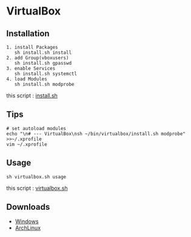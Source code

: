 # VirtualBox

## Installation

    1. install Packages
       sh install.sh install
    2. add Group(vboxusers)
       sh install.sh gpasswd
    3. enable Services
       sh install.sh systemctl
    4. load Modules
       sh install.sh modprobe

this script : [install.sh](https://github.com/ghsable/dotfiles/blob/main/bin/virtualbox/install.sh)

## Tips

    # set autoload modules
    echo "\n# --- VirtualBox\nsh ~/bin/virtualbox/install.sh modprobe" >>~/.xprofile
    vim ~/.xprofile

## Usage

    sh virtualbox.sh usage

this script : [virtualbox.sh](https://github.com/ghsable/dotfiles/blob/main/bin/virtualbox/virtualbox.sh)

## Downloads

* [Windows](https://www.microsoft.com/ja-jp/software-download)
* [ArchLinux](https://www.archlinux.jp/download/)
